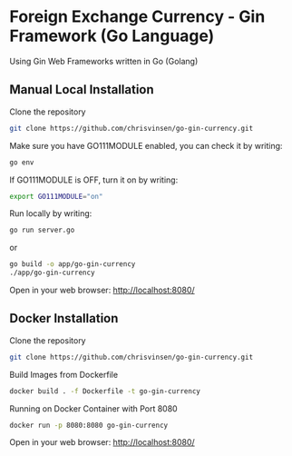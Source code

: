 # Foreign Exchange Currency - Gin Framework (Go Language)

Using Gin Web Frameworks written in Go (Golang)

## Manual Local Installation

Clone the repository
```bash
git clone https://github.com/chrisvinsen/go-gin-currency.git
```

Make sure you have GO111MODULE enabled, you can check it by writing:
```bash
go env
```
If GO111MODULE is OFF, turn it on by writing:
```bash
export GO111MODULE="on"
```
Run locally by writing:
```bash
go run server.go
```
or
```bash
go build -o app/go-gin-currency
./app/go-gin-currency
```
Open in your web browser:
[http://localhost:8080/](http://localhost:8080/) 

## Docker Installation

Clone the repository
```bash
git clone https://github.com/chrisvinsen/go-gin-currency.git
```

Build Images from Dockerfile
```bash
docker build . -f Dockerfile -t go-gin-currency
```

Running on Docker Container with Port 8080
```bash
docker run -p 8080:8080 go-gin-currency
```
Open in your web browser:
[http://localhost:8080/](http://localhost:8080/) 
